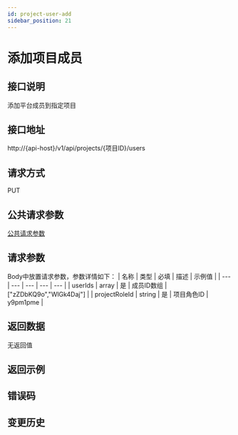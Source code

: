 ```yaml
---
id: project-user-add
sidebar_position: 21
---
```


# 添加项目成员

## 接口说明
添加平台成员到指定项目

## 接口地址
http://{api-host}/v1/api/projects/{项目ID}/users

## 请求方式
PUT


## 公共请求参数
[公共请求参数](../open-api-overview#公共请求参数)

## 请求参数
Body中放置请求参数，参数详情如下：
| 名称 | 类型 | 必填 | 描述 | 示例值 |
| --- | --- | --- | --- | --- |
| userIds | array | 是 | 成员ID数组 | ["zZDbKQ9o","WlGk4Daj"] |
| projectRoleId | string | 是 | 项目角色ID | y9pm1pme |

## 返回数据
无返回值

## 返回示例

## 错误码

## 变更历史